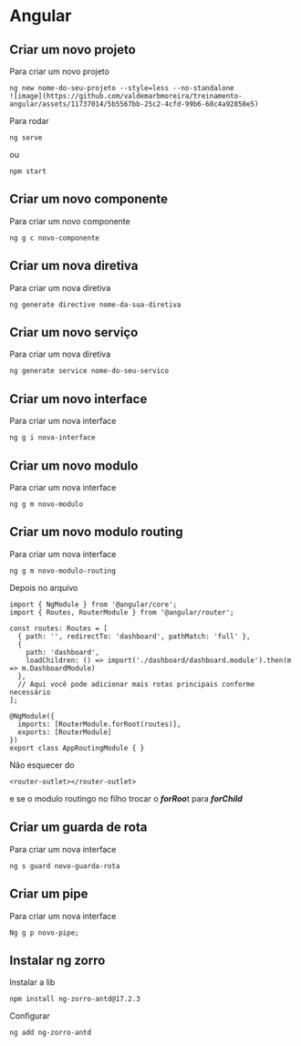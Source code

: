 # Angular
## Criar um novo projeto

Para criar um novo projeto 

```
ng new nome-do-seu-projeto --style=less --no-standalone
![image](https://github.com/valdemarbmoreira/treinamento-angular/assets/11737014/5b5567bb-25c2-4cfd-99b6-68c4a92858e5)

```

Para rodar 

```
ng serve
```

ou 

```
npm start
```

## Criar um novo componente

Para criar um novo componente

```
ng g c novo-componente
```

## Criar um nova diretiva

Para criar um nova diretiva

```
ng generate directive nome-da-sua-diretiva
```

## Criar um novo serviço

Para criar um nova diretiva

```
ng generate service nome-do-seu-servico
```

## Criar um novo interface

Para criar um nova interface

```
ng g i nova-interface
```

## Criar um novo modulo

Para criar um nova interface

```
ng g m novo-modulo
```

## Criar um novo modulo routing

Para criar um nova interface

```
ng g m novo-modulo-routing
```

Depois no arquivo

```
import { NgModule } from '@angular/core';
import { Routes, RouterModule } from '@angular/router';

const routes: Routes = [
  { path: '', redirectTo: 'dashboard', pathMatch: 'full' },
  {
    path: 'dashboard',
    loadChildren: () => import('./dashboard/dashboard.module').then(m => m.DashboardModule)
  },
  // Aqui você pode adicionar mais rotas principais conforme necessário
];

@NgModule({
  imports: [RouterModule.forRoot(routes)],
  exports: [RouterModule]
})
export class AppRoutingModule { }
```

Não esquecer do 

```
<router-outlet></router-outlet>
```

e se o modulo routingo no filho trocar o ***forRoo***t para ***forChild***

## Criar um guarda de rota

Para criar um nova interface

```
ng s guard novo-guarda-rota
```

## Criar um pipe

Para criar um nova interface

```
Ng g p novo-pipe;
```

## Instalar ng zorro

Instalar a lib

```
npm install ng-zorro-antd@17.2.3
```

Configurar

```
ng add ng-zorro-antd
```

